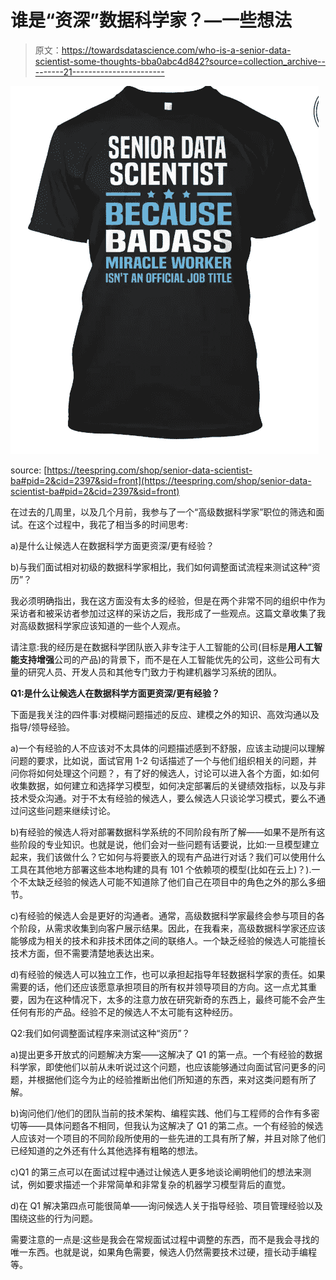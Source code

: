 # 谁是“资深”数据科学家？—一些想法

> 原文：<https://towardsdatascience.com/who-is-a-senior-data-scientist-some-thoughts-bba0abc4d842?source=collection_archive---------21----------------------->

![](img/030c3be18e6797f7cbb091ead86a7ddb.png)

source: [https://teespring.com/shop/senior-data-scientist-ba#pid=2&cid=2397&sid=front](https://teespring.com/shop/senior-data-scientist-ba#pid=2&cid=2397&sid=front)

在过去的几周里，以及几个月前，我参与了一个“高级数据科学家”职位的筛选和面试。在这个过程中，我花了相当多的时间思考:

a)是什么让候选人在数据科学方面更资深/更有经验？

b)与我们面试相对初级的数据科学家相比，我们如何调整面试流程来测试这种“资历”？

我必须明确指出，我在这方面没有太多的经验，但是在两个非常不同的组织中作为采访者和被采访者参加过这样的采访之后，我形成了一些观点。这篇文章收集了我对高级数据科学家应该知道的一些个人观点。

请注意:我的经历是在数据科学团队嵌入非专注于人工智能的公司(目标是**用人工智能支持增强**公司的产品)的背景下，而不是在人工智能优先的公司，这些公司有大量的研究人员、开发人员和其他专门致力于构建机器学习系统的团队。

**Q1:是什么让候选人在数据科学方面更资深/更有经验？**

下面是我关注的四件事:对模糊问题描述的反应、建模之外的知识、高效沟通以及指导/领导经验。

a)一个有经验的人不应该对不太具体的问题描述感到不舒服，应该主动提问以理解问题的要求，比如说，面试官用 1-2 句话描述了一个与他们组织相关的问题，并问你将如何处理这个问题？，有了好的候选人，讨论可以进入各个方面，如:如何收集数据，如何建立和选择学习模型，如何决定部署后的关键绩效指标，以及与非技术受众沟通。对于不太有经验的候选人，要么候选人只谈论学习模式，要么不通过问这些问题来继续讨论。

b)有经验的候选人将对部署数据科学系统的不同阶段有所了解——如果不是所有这些阶段的专业知识。也就是说，他们会对一些问题有话要说，比如:一旦模型建立起来，我们该做什么？它如何与将要嵌入的现有产品进行对话？我们可以使用什么工具在其他地方部署这些本地构建的具有 101 个依赖项的模型(比如在云上)？).一个不太缺乏经验的候选人可能不知道除了他们自己在项目中的角色之外的那么多细节。

c)有经验的候选人会是更好的沟通者。通常，高级数据科学家最终会参与项目的各个阶段，从需求收集到向客户展示结果。因此，在我看来，高级数据科学家还应该能够成为相关的技术和非技术团体之间的联络人。一个缺乏经验的候选人可能擅长技术方面，但不需要清楚地表达出来。

d)有经验的候选人可以独立工作，也可以承担起指导年轻数据科学家的责任。如果需要的话，他们还应该愿意承担项目的所有权并领导项目的方向。这一点尤其重要，因为在这种情况下，太多的注意力放在研究新奇的东西上，最终可能不会产生任何有形的产品。经验不足的候选人不太可能有这种经历。

Q2:我们如何调整面试程序来测试这种“资历”？

a)提出更多开放式的问题解决方案——这解决了 Q1 的第一点。一个有经验的数据科学家，即使他们以前从未听说过这个问题，也应该能够通过向面试官问更多的问题，并根据他们迄今为止的经验推断出他们所知道的东西，来对这类问题有所了解。

b)询问他们/他们的团队当前的技术架构、编程实践、他们与工程师的合作有多密切等——具体问题各不相同，但我认为这解决了 Q1 的第二点。一个有经验的候选人应该对一个项目的不同阶段所使用的一些先进的工具有所了解，并且对除了他们已经知道的之外还有什么其他选择有粗略的想法。

c)Q1 的第三点可以在面试过程中通过让候选人更多地谈论阐明他们的想法来测试，例如要求描述一个非常简单和非常复杂的机器学习模型背后的直觉。

d)在 Q1 解决第四点可能很简单——询问候选人关于指导经验、项目管理经验以及围绕这些的行为问题。

需要注意的一点是:这些是我会在常规面试过程中调整的东西，而不是我会寻找的唯一东西。也就是说，如果角色需要，候选人仍然需要技术过硬，擅长动手编程等。